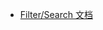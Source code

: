 - [Filter/Search 文档](https://readwise.notion.site/Reader-Filtering-Guide-d4b249df2eaa492283099ec2a3551640)